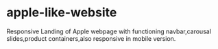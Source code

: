# apple-like-website
Responsive Landing of Apple webpage with functioning navbar,carousal slides,product containers,also responsive in mobile version.  
